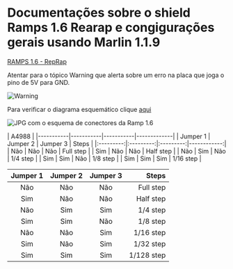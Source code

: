 # Documentações sobre o shield Ramps 1.6 Rearap e congigurações gerais usando Marlin 1.1.9



[RAMPS 1.6 - RepRap](https://reprap.org/wiki/RAMPS_1.6)

Atentar para o tópico Warning que alerta sobre um erro na placa que joga o pino de 5V para GND.

![Warning](https://reprap.org/mediawiki/images/d/d0/Shorted.png)


Para verificar o diagrama esquemático clique [aqui](https://github.com/bigtreetech/ramps-1.6/blob/master/Ramps1.6/hardware/R6Schematic%20diagram.pdf)

![JPG com o esquema de conectores da Ramp 1.6](https://reprap.org/mediawiki/images/5/55/RAMPS1-6connectors.jpg)


|   A4988   |
|-----------|-----------|-----------|-------------|
|  Jumper 1 | Jumper 2  | Jumper 3  |    Steps    |
|:---------:|:---------:|:---------:|------------:|
|    Não    |   Não     |   Não     |  Full step  |
|    Sim    |   Não     |   Não     |  Half step  |
|    Não    |   Sim     |   Não     |   1/4 step  |
|    Sim    |   Sim     |   Não     |   1/8 step  |
|    Sim    |   Sim     |   Sim     |  1/16 step  |



|  Jumper 1 | Jumper 2  | Jumper 3  |    Steps    |
|:---------:|:---------:|:---------:|------------:|
|    Não    |   Não     |   Não     |  Full step  |
|    Sim    |   Não     |   Não     |  Half step  |
|    Não    |   Sim     |   Sim     |   1/4 step  |
|    Sim    |   Sim     |   Não     |   1/8 step  |
|    Não    |   Não     |   Sim     |  1/16 step  |
|    Sim    |   Não     |   Sim     |  1/32 step  |
|    Sim    |   Sim     |   Sim     | 1/128 step  |
